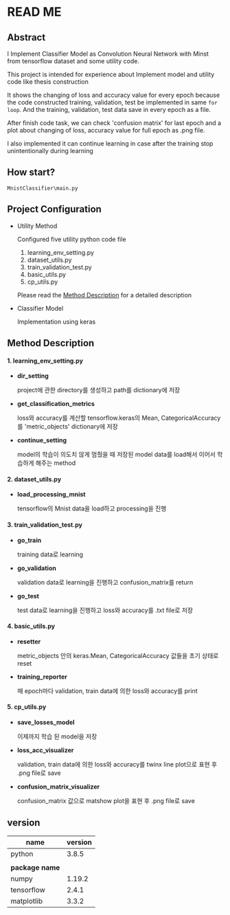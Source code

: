 # READ ME

## Abstract

I Implement Classifier Model  as Convolution Neural Network with Minst from tensorflow dataset and some utility code.

This project is intended for experience about Implement model and utility code like thesis construction 

It shows the changing of loss and accuracy value for every epoch because the code constructed training, validation, test be implemented in same `for loop`.  And the training, validation, test data save in every epoch as a file.

After finish code task, we can check 'confusion matrix'  for last epoch and a plot about changing of loss, accuracy value for full epoch as .png file. 

I also implemented it can continue learning in case after the training stop unintentionally during learning 







## How start?

```
MnistClassifier\main.py
```





## Project Configuration

- Utility Method

  Configured five utility python code file

  1. learning_env_setting.py
  2. dataset_utils.py
  3. train_validation_test.py
  4. basic_utils.py
  5. cp_utils.py

  Please read the [Method Description](#method-description) for a detailed description 

- Classifier Model

  Implementation using keras

  



## Method Description

#### 1. learning_env_setting.py

- **dir_setting**

  project에 관한 directory를 생성하고 path를 dictionary에 저장

- **get_classification_metrics**

  loss와 accuracy를 계산할 tensorflow.keras의 Mean, CategoricalAccuracy를 'metric_objects' dictionary에 저장

- **continue_setting**

  model의 학습이 의도치 않게 멈췄을 때 저장된 model data를 load해서 이어서 학습하게 해주는 method

  

#### 2. dataset_utils.py

- **load_processing_mnist**

  tensorflow의 Mnist data을 load하고 processing을 진행



#### 3. train_validation_test.py

- **go_train**

  training data로 learning

- **go_validation**

  validation data로 learning을 진행하고 confusion_matrix를 return

- **go_test**

  test data로 learning을 진행하고 loss와 accuracy를 .txt file로 저장

  



#### 4. basic_utils.py

- **resetter**

  metric_objects 안의 keras.Mean, CategoricalAccuracy 값들을 초기 상태로 reset

- **training_reporter**

  매 epoch마다 validation, train data에 의한 loss와 accuracy를 print

  

#### 5. cp_utils.py

- **save_losses_model**

  이제까지 학습 된 model을 저장

- **loss_acc_visualizer**

  validation, train data에 의한 loss와 accuracy를 twinx line plot으로 표현 후 .png file로 save

- **confusion_matrix_visualizer**

  confusion_matrix 값으로 matshow plot을 표현 후 .png file로 save

  





## version

| name             | version |
| ---------------- | ------- |
| python           | 3.8.5   |
|                  |         |
| **package name** |         |
| numpy            | 1.19.2  |
| tensorflow       | 2.4.1   |
| matplotlib       | 3.3.2   |









